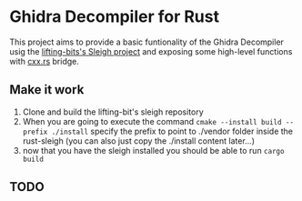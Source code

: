 # Ghidra Decompiler for Rust

This project aims to provide a basic funtionality of the Ghidra Decompiler usig the [lifting-bits's Sleigh project](https://github.com/lifting-bits/sleigh) and exposing some high-level functions with [cxx.rs](https://cxx.rs) bridge.

## Make it work
1. Clone and build the lifting-bit's sleigh repository
2. When you are going to execute the command ```cmake --install build --prefix ./install``` specify the prefix to point to ./vendor folder
inside the rust-sleigh (you can also just copy the ./install content later...)
3. now that you have the sleigh installed you should be able to run ```cargo build```

## TODO
